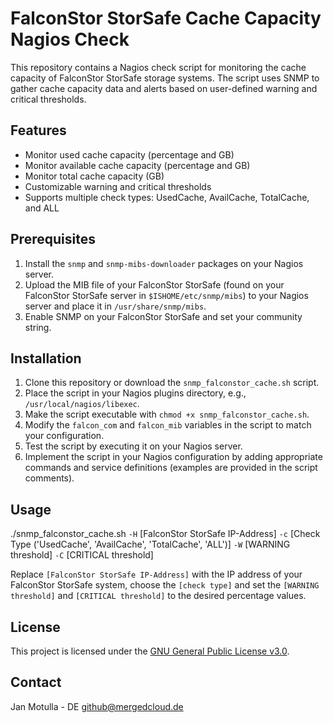 # FalconStor StorSafe Cache Capacity Nagios Check

This repository contains a Nagios check script for monitoring the cache capacity of FalconStor StorSafe storage systems. The script uses SNMP to gather cache capacity data and alerts based on user-defined warning and critical thresholds.

## Features

- Monitor used cache capacity (percentage and GB)
- Monitor available cache capacity (percentage and GB)
- Monitor total cache capacity (GB)
- Customizable warning and critical thresholds
- Supports multiple check types: UsedCache, AvailCache, TotalCache, and ALL

## Prerequisites

1. Install the `snmp` and `snmp-mibs-downloader` packages on your Nagios server.
2. Upload the MIB file of your FalconStor StorSafe (found on your FalconStor StorSafe server in `$ISHOME/etc/snmp/mibs`) to your Nagios server and place it in `/usr/share/snmp/mibs`.
3. Enable SNMP on your FalconStor StorSafe and set your community string.

## Installation

1. Clone this repository or download the `snmp_falconstor_cache.sh` script.
2. Place the script in your Nagios plugins directory, e.g., `/usr/local/nagios/libexec`.
3. Make the script executable with `chmod +x snmp_falconstor_cache.sh`.
4. Modify the `falcon_com` and `falcon_mib` variables in the script to match your configuration.
5. Test the script by executing it on your Nagios server.
6. Implement the script in your Nagios configuration by adding appropriate commands and service definitions (examples are provided in the script comments).

## Usage

./snmp_falconstor_cache.sh `-H` [FalconStor StorSafe IP-Address] `-c` [Check Type ('UsedCache', 'AvailCache', 'TotalCache', 'ALL')] `-W` [WARNING threshold] `-C` [CRITICAL threshold]

Replace `[FalconStor StorSafe IP-Address]` with the IP address of your FalconStor StorSafe system, choose the `[check type]` and set the `[WARNING threshold]` and `[CRITICAL threshold]` to the desired percentage values.

## License

This project is licensed under the [GNU General Public License v3.0](LICENSE).

## Contact

Jan Motulla - DE
github@mergedcloud.de
